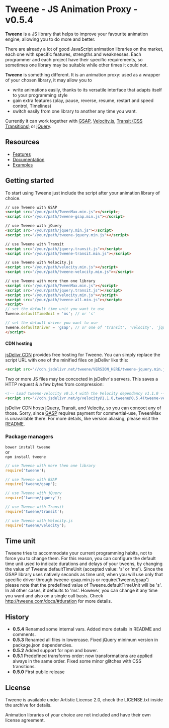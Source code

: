 # Tweene - JS Animation Proxy - v0.5.4

__Tweene__ is a JS library that helps to improve your favourite animation engine, allowing you to do more and better.

There are already a lot of good JavaScript animation libraries on the market, each one with specific features, strengths and weaknesses. 
Each programmer and each project have their specific requirements, so sometimes one library may be suitable while other times it could not. 

__Tweene__ is something different. It is an animation proxy: used as a wrapper of your chosen library, it may allow you to

- write animations easily, thanks to its versatile interface that adapts itself to your programming style
- gain extra features (play, pause, reverse, resume, restart and speed control, Timelines) 
- switch easily from one library to another any time you want. 

Currently it can work together with [GSAP](http://www.greensock.com/gsap-js/), [Velocity.js](http://julian.com/research/velocity/), 
[Transit (CSS Transitions)](http://ricostacruz.com/jquery.transit/) or [jQuery](http://jquery.com).

## Resources
- [Features](http://tweene.com/#features)
- [Documentation](http://tweene.com/docs)
- [Examples](http://tweene.com/#examples)

## Getting started
To start using Tweene just include the script after your animation library of choice.

```html
// use Tweene with GSAP
<script src="/your/path/TweenMax.min.js"></script>;
<script src="/your/path/tweene-gsap.min.js"></script>

// use Tweene with jQuery
<script src="/your/path/jquery.min.js"></script>
<script src="/your/path/tweene-jquery.min.js"></script>

// use Tweene with Transit
<script src="/your/path/jquery.transit.js"></script>
<script src="/your/path/tweene-transit.min.js"></script>

// use Tweene with Velocity.js
<script src="/your/path/velocity.min.js"></script>
<script src="/your/path/tweene-velocity.min.js"></script>

// use Tweene with more then one library
<script src="/your/path/TweenMax.min.js"></script>
<script src="/your/path/jquery.transit.js"></script>
<script src="/your/path/velocity.min.js"></script>
<script src="/your/path/tweene-all.min.js"></script>
<script>
// set the default time unit you want to use
Tweene.defaultTimeUnit = 'ms'; // or 's'

// set the default driver you want to use
Tweene.defaultDriver = 'gsap'; // or one of 'transit', 'velocity', 'jquery'
</script>
```

#### CDN hosting

[jsDelivr CDN](http://www.jsdelivr.com/#!tweene) provides free hosting for Tweene.
You can simply replace the script URL with one of the minified files on jsDelivr like this:
```html
<script src="//cdn.jsdelivr.net/tweene/VERSION_HERE/tweene-jquery.min.js"></script>
```

Two or more JS files may be concocted in jsDelivr's servers.  This saves a HTTP request & a few bytes from compression:
```html
<!-- Load tweene-velocity v0.5.4 with the Velocity dependancy v1.1.0 -->
<script src="//cdn.jsdelivr.net/g/velocity@1.1.0,tweene@0.5.4(tweene-velocity.min.js)"></script>
```

jsDelivr CDN hosts [jQuery](http://www.jsdelivr.com/#!jquery), [Transit](http://www.jsdelivr.com/#!jquery.transit), and [Velocity](http://www.jsdelivr.com/#!velocity), so you can concoct any of those.  Sorry, since [GASP](http://greensock.com/standard-license) requires payment for commertial-use, TweenMax is unavailable there.
For more details, like version aliasing, please visit the [README](https://github.com/jsdelivr/jsdelivr#usage).

### Package managers

`bower install tweene`<br>
  or<br>
`npm install tweene`

```js
// use Tweene with more then one library
require('tweene');

// use Tweene with GSAP
require('tweene/gsap');

// use Tweene with jQuery
require('tweene/jquery');

// use Tweene with Transit
require('tweene/transit');

// use Tweene with Velocity.js
require('tweene/velocity');
```

## Time unit
Tweene tries to accommodate your current programming habits, not to force you to change them. For this reason, you can configure the default time unit used to indicate durations and delays of your tweens, by changing the value of Tweene.defaultTimeUnit (accepted value: 's' or 'ms').
Since the GSAP library uses natively seconds as time unit, when you will use only that specific driver through tweene-gsap.min.js or require('tweene/gsap') please note that the predefined value of Tweene.defaultTimeUnit will be 's'. In all other cases, it defaults to 'ms'.
However, you can change it any time you want and also on a single call basis.
Check http://tweene.com/docs/#duration for more details.

## History
- __0.5.4__ Renamed some internal vars. Added more details in README and comments.
- __0.5.3__ Renamed all files in lowercase. Fixed jQuery minimum version in package.json dependencies.
- __0.5.2__ Added support for npm and bower.
- __0.5.1__ Predefined transforms order: now transformations are applied always in the same order. Fixed some minor glitches with CSS transitions.
- __0.5.0__ First public release

## License

Tweene is available under Artistic License 2.0, check the LICENSE.txt inside the archive for details.

Animation libraries of your choice are not included and have their own license agreement. 
